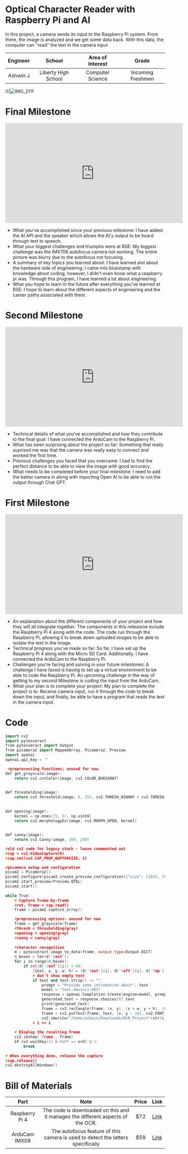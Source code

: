 # Optical Character Reader with Raspberry Pi and AI
In this project, a camera sends its input to the Raspberry Pi system. From there, the image is analyzed and we get some data back. With this data, the computer can "read" the text in the camera input

| **Engineer** | **School** | **Area of Interest** | **Grade** |
|:--:|:--:|:--:|:--:|
| Ashwin J | Liberty High School | Computer Science | Incoming Freshmen

!((![IMG_2111](https://github.com/user-attachments/assets/35de68fc-93f4-49eb-9461-ac07c1246f11)

  
# Final Milestone


<iframe width="560" height="315" src="https://www.youtube.com/embed/yWRDrryKRAk?si=o18NmVZYP3fwyKko" title="YouTube video player" frameborder="0" allow="accelerometer; autoplay; clipboard-write; encrypted-media; gyroscope; picture-in-picture; web-share" referrerpolicy="strict-origin-when-cross-origin" allowfullscreen></iframe>

- What you've accomplished since your previous milestone: I have added the AI API and the speaker which allows the AI's output to be heard through text to speech.
- What your biggest challenges and triumphs were at BSE: My biggest challenge was the IMX708 autofocus camera not working. The entire picture was blurry due to the autofocus not focusing.
- A summary of key topics you learned about: I have learned alot about the hardware side of engineering. I came into bluestamp with knowledge about coding, however, I didn't even know what a raspberry pi was. Through this program, I have learned a lot about engineering.
- What you hope to learn in the future after everything you've learned at BSE: I hope to learn about the different aspects of engineering and the career paths associated with them.



# Second Milestone


<iframe width="560" height="315" src="https://www.youtube.com/embed/7Ovl1BxyDWE?si=jw2OouAmnSlHZ0PO" title="YouTube video player" frameborder="0" allow="accelerometer; autoplay; clipboard-write; encrypted-media; gyroscope; picture-in-picture; web-share" referrerpolicy="strict-origin-when-cross-origin" allowfullscreen></iframe>

- Technical details of what you've accomplished and how they contribute to the final goal: I have connected the ArduCam to the Raspberry Pi.
- What has been surprising about the project so far: Something that really suprised me was that the camera was really easy to connect and worked the first time.
- Previous challenges you faced that you overcame: I had to find the perfect distance to be able to view the image with good accuracy.
- What needs to be completed before your final milestone: I need to add the better camera in along with importing Open AI to be able to run the output through Chat GPT.

# First Milestone


<iframe width="560" height="315" src="https://www.youtube.com/embed/DmBi6qRRpzo?si=_fbl6ZUHSODxkclB" title="YouTube video player" frameborder="0" allow="accelerometer; autoplay; clipboard-write; encrypted-media; gyroscope; picture-in-picture; web-share" referrerpolicy="strict-origin-when-cross-origin" allowfullscreen></iframe>

- An explanation about the different components of your project and how they will all integrate together: The components in this milestone include the Raspberry Pi 4 along with the code. The code run through the Raspberry Pi, allowing it to break down uploaded images to be able to isolate the text in the image.
- Technical progress you've made so far: So far, I have set up the Raspberry Pi 4 along with the Micro SD Card. Additionally, I have connected the ArduCam to the Raspberry Pi.
- Challenges you're facing and solving in your future milestones: A challenge I have faced is having to set up a virtual environment to be able to code the Raspberry Pi. An upcoming challenge in the way of getting to my second Milestone is coding the input from the ArduCam.
- What your plan is to complete your project: My plan to complete the project is to: Receive camera input, run it through the code to break down the input, and finally, be able to have a program that reads the text in the camera input.

# Code

```c++
import cv2
import pytesseract
from pytesseract import Output
from picamera2 import MappedArray, Picamera2, Preview
import openai
openai.api_key = ""

 #preprocessing functions; unused for now
def get_grayscale(image):
    return cv2.cvtColor(image, cv2.COLOR_BGR2GRAY)
 
 
def thresholding(image):
    return cv2.threshold(image, 0, 255, cv2.THRESH_BINARY + cv2.THRESH_OTSU)[1]
 
 
def opening(image):
    kernel = np.ones((5, 5), np.uint8)
    return cv2.morphologyEx(image, cv2.MORPH_OPEN, kernel)
 
 
def canny(image):
    return cv2.Canny(image, 100, 200)

#old cv2 code for legacy stack - leave commmented out
#cap = cv2.VideoCapture(0)
#cap.set(cv2.CAP_PROP_BUFFERSIZE, 1)

#picamera setup and configuration
picam2 = Picamera2()
picam2.configure(picam2.create_preview_configuration({"size": (1024, 768)}))
picam2.start_preview(Preview.QTGL)
picam2.start()
 
while True:
    # Capture frame-by-frame
    #ret, frame = cap.read()
    frame = picam2.capture_array()

    #preprocessing options- unused for now
    frame = get_grayscale(frame)
    #thresh = thresholding(gray)
    #opening = opening(gray)
    #canny = canny(gray)
    
    #character recognition
    d = pytesseract.image_to_data(frame, output_type=Output.DICT)
    n_boxes = len(d['text'])
    for i in range(n_boxes):
        if int(d['conf'][i]) > 60:
            (text, x, y, w, h) = (d['text'][i], d['left'][i], d['top'][i], d['width'][i], d['height'][i])
            # don't show empty text
            if text and text.strip() != "":
                prompt = "Provide some infromation about", text
                model = "text-davinci-003"
                response = openai.Completion.create(engine=model, prompt=prompt, max_tokens=10)
                generated_text = response.choices[0].text
                print(generated_text)
                frame = cv2.rectangle(frame, (x, y), (x + w, y + h), (0, 255, 0), 2)
                frame = cv2.putText(frame, text, (x, y - 10), cv2.FONT_HERSHEY_SIMPLEX, 1.0, (0, 0, 255), 3)
                cv2.imwrite("/home/ashwin/Downloads/OCR_Project"+str(i)+".png", frame) 
            # i += 1
 
    # Display the resulting frame
    cv2.imshow('frame', frame)
    if cv2.waitKey(1) & 0xFF == ord('q'):
        break
 
# When everything done, release the capture
#cap.release()
cv2.destroyAllWindows()
```

# Bill of Materials

| **Part** | **Note** | **Price** | **Link** |
|:--:|:--:|:--:|:--:|
| Raspberry Pi 4 | The code is downloaded on this and it manages the different aspects of the OCR. | $72 | <a href="https://www.amazon.com/Arduino-A000066-ARDUINO-UNO-R3/dp/B008GRTSV6/"> Link </a> |
| ArduCam IMX08 | The autofocus feature of this camera is used to detect the letters specifically | $59 | <a href="[https://www.amazon.com/Arduino-A000066-ARDUINO-UNO-R3/dp/B008GRTSV6/](https://www.amazon.com/Arducam-Raspberry-Camera-Autofocus-Acrylic/dp/B0BX7VFT8Q/ref=asc_df_B0BX7VFT8Q/?tag=hyprod-20&linkCode=df0&hvadid=692875362841&hvpos=&hvnetw=g&hvrand=14284207478659014140&hvpone=&hvptwo=&hvqmt=&hvdev=c&hvdvcmdl=&hvlocint=&hvlocphy=9033294&hvtargid=pla-2281435177418&psc=1&mcid=6dfe77b57b5934baa002d4b66313cd08&hvocijid=14284207478659014140-B0BX7VFT8Q-&hvexpln=73&gad_source=1)"> Link </a> |

